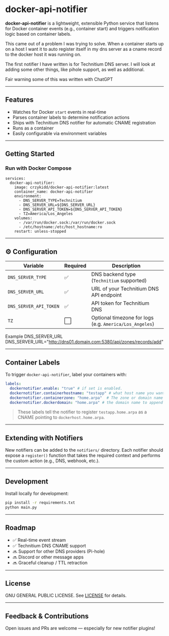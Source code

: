 # docker-api-notifier

**docker-api-notifier** is a lightweight, extensible Python service that listens for Docker container events (e.g., container start) and triggers notification logic based on container labels.

This came out of a problem I was trying to solve.   When a container starts up on a host I want it to auto register itself in my dns server as a cname record to the docker host it was running on.   

The first notifier I have written is for Technitium DNS server.  I will look at adding some other things, like pihole support, as well as additional.

Fair warning some of this was written with ChatGPT 

---

## Features

- Watches for Docker `start` events in real-time
- Parses container labels to determine notification actions
- Ships with Technitium DNS notifier for automatic CNAME registration
- Runs as a container
- Easily configurable via environment variables

---

## Getting Started

### Run with Docker Compose

``` 
services:
  docker-api-notifier:
    image: crzykidd/docker-api-notifier:latest
    container_name: docker-api-notifier
    environment:
      - DNS_SERVER_TYPE=Technitium
      - DNS_SERVER_URL=${DNS_SERVER_URL}
      - DNS_SERVER_API_TOKEN=${DNS_SERVER_API_TOKEN}
      - TZ=America/Los_Angeles
    volumes:
      - /var/run/docker.sock:/var/run/docker.sock
      - /etc/hostname:/etc/host_hostname:ro
    restart: unless-stopped
```
---

## ⚙️ Configuration

| Variable               | Required | Description                                                             |
|------------------------|----------|-------------------------------------------------------------------------|
| `DNS_SERVER_TYPE`      | ✅       | DNS backend type (`Technitium` supported)                               |
| `DNS_SERVER_URL`       | ✅       | URL of your Technitium DNS API endpoint                                 |
| `DNS_SERVER_API_TOKEN` | ✅       | API token for Technitium DNS                                            |
| `TZ`                   | ⬜️        | Optional timezone for logs (e.g. `America/Los_Angeles`)                 |


Example DNS_SERVER_URL
DNS_SERVER_URL="http://dns01.domain.com:5380/api/zones/records/add"

---

## Container Labels

To trigger `docker-api-notifier`, label your containers with:

```yaml
labels:
  dockernotifier.enable: "true" # if set is enabled.
  dockernotifier.containerhostname: "testapp" # what host name you want to container to be set as
  dockernotifier.containerzone: "home.arpa"  # The zone or domain name to update and set for the container host.
  dockernotifier.dockerdomain: "home.arpa" # the domain name to append to the dockerhost name to use as the CNAME entry
```

> These labels tell the notifier to register `testapp.home.arpa` as a CNAME pointing to `dockerhost.home.arpa`.

---


## Extending with Notifiers

New notifiers can be added to the `notifiers/` directory. Each notifier should expose a `register()` function that takes the required context and performs the custom action (e.g., DNS, webhook, etc.).

---

## Development

Install locally for development:

```bash
pip install -r requirements.txt
python main.py
```

---

## Roadmap

- ✅ Real-time event stream
- ✅ Technitium DNS CNAME support
- 🔜 Support for other DNS providers (Pi-hole)
- 🔜 Discord or other message apps
- 🔜 Graceful cleanup / TTL retraction

---

## License

GNU GENERAL PUBLIC LICENSE. See [LICENSE](./LICENSE) for details.

---

## Feedback & Contributions

Open issues and PRs are welcome — especially for new notifier plugins!
